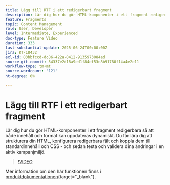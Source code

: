 ```yaml
---
title: Lägg till RTF i ett redigerbart fragment
description: Lär dig hur du gör HTML-komponenter i ett fragment redigerbara så att både innehåll och format kan uppdateras dynamiskt. Du får lära dig att strukturera din HTML, konfigurera redigerbara fält och koppla dem till standardinnehåll och CSS - och sedan testa och validera dina ändringar i en aktiv kampanjmiljö.
feature: Fragments
topic: Content Management
role: User, Developer
level: Intermediate, Experienced
doc-type: Feature Video
duration: 333
last-substantial-update: 2025-06-24T00:00:00Z
jira: KT-18432
exl-id: 83bbfccd-dc86-422a-8412-9135973084ad
source-git-commit: 34337e2d18a9ed1f84ef53e8b91780f14a4e2e11
workflow-type: tm+mt
source-wordcount: '121'
ht-degree: 0%

---
```



# Lägg till RTF i ett redigerbart fragment

Lär dig hur du gör HTML-komponenter i ett fragment redigerbara så att både innehåll och format kan uppdateras dynamiskt. Du får lära dig att strukturera din HTML, konfigurera redigerbara fält och koppla dem till standardinnehåll och CSS - och sedan testa och validera dina ändringar i en aktiv kampanjmiljö.

>[!VIDEO](https://video.tv.adobe.com/v/3464363/?learn=on&enablevpops)

Mer information om den här funktionen finns i [produktdokumentationen](https://experienceleague.adobe.com/en/docs/journey-optimizer/using/content-management/fragments/customizable-fragments){target="_blank"}.
